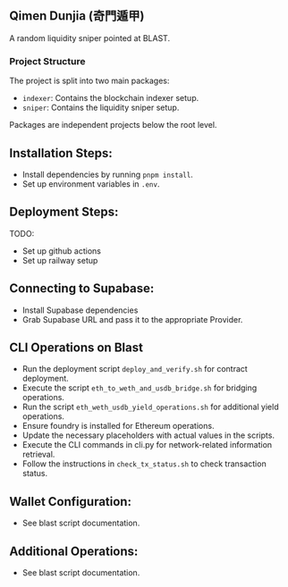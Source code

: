 ## Qimen Dunjia (奇門遁甲)

A random liquidity sniper pointed at BLAST.

### Project Structure

The project is split into two main packages:
- `indexer`: Contains the blockchain indexer setup.
- `sniper`: Contains the liquidity sniper setup.

Packages are independent projects below the root level.
## Installation Steps: 

- Install dependencies by running `pnpm install`.
- Set up environment variables in `.env`. 

## Deployment Steps:
TODO: 
- Set up github actions 
- Set up railway setup

## Connecting to Supabase: 
- Install Supabase dependencies
- Grab Supabase URL and pass it to the appropriate Provider.

## CLI Operations on Blast 
- Run the deployment script `deploy_and_verify.sh` for contract deployment.
- Execute the script `eth_to_weth_and_usdb_bridge.sh` for bridging operations.
- Run the script `eth_weth_usdb_yield_operations.sh` for additional yield operations.
- Ensure foundry is installed for Ethereum operations.
- Update the necessary placeholders with actual values in the scripts.
- Execute the CLI commands in cli.py for network-related information retrieval.
- Follow the instructions in `check_tx_status.sh` to check transaction status.

## Wallet Configuration: 
- See blast script documentation.

## Additional Operations: 
- See blast script documentation.

